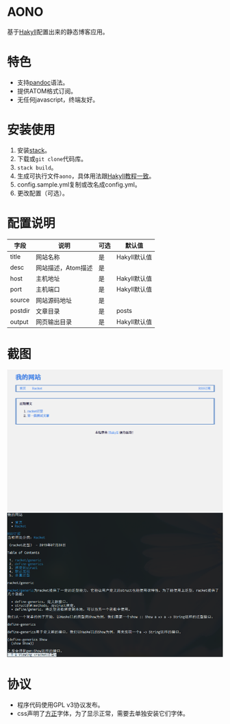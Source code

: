 # AONO

基于[Hakyll](https://jaspervdj.be/hakyll/)配置出来的静态博客应用。

# 特色

+ 支持[pandoc](https://pandoc.org/)语法。
+ 提供ATOM格式订阅。
+ 无任何javascript，终端友好。

# 安装使用

1. 安装[stack](https://docs.haskellstack.org/en/stable/README/)。
2. 下载或`git clone`代码库。
3. `stack build`。
4. 生成可执行文件`aono`，具体用法跟[Hakyll教程一致](https://jaspervdj.be/hakyll/tutorials/01-installation.html)。
5. config.sample.yml复制或改名成config.yml。
6. 更改配置（可选）。

# 配置说明

| 字段    | 说明               | 可选 | 默认值       |
|---------|--------------------|------|--------------|
| title   | 网站名称           | 是   | Hakyll默认值 |
| desc    | 网站描述，Atom描述 | 是   |              |
| host    | 主机地址           | 是   | Hakyll默认值 |
| port    | 主机端口           | 是   | Hakyll默认值 |
| source  | 网站源码地址       | 是   |              |
| postdir | 文章目录           | 是   | posts        |
| output  | 网页输出目录       | 是   | Hakyll默认值 |

# 截图

![火狐截图](./screenshot/firefox-shot.png)
![w3m截图](./screenshot/w3m-shot.png)

# 协议

+ 程序代码使用GPL v3协议发布。
+ css声明了[方正](http://www.foundertype.com/)字体，为了显示正常，需要去单独安装它们字体。
